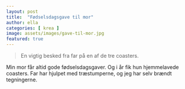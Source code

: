 ```yaml
---
layout: post
title:  "Fødselsdagsgave til mor"
author: ella
categories: [ krea ]
image: assets/images/gave-til-mor.jpg
featured: true
---
```


> En vigtig besked fra far på en af de tre coasters.

Min mor får altid gode fødselsdagsgaver. Og i år fik hun hjemmelavede coasters. Far har hjulpet med træstumperne, og jeg har selv brændt tegningerne.